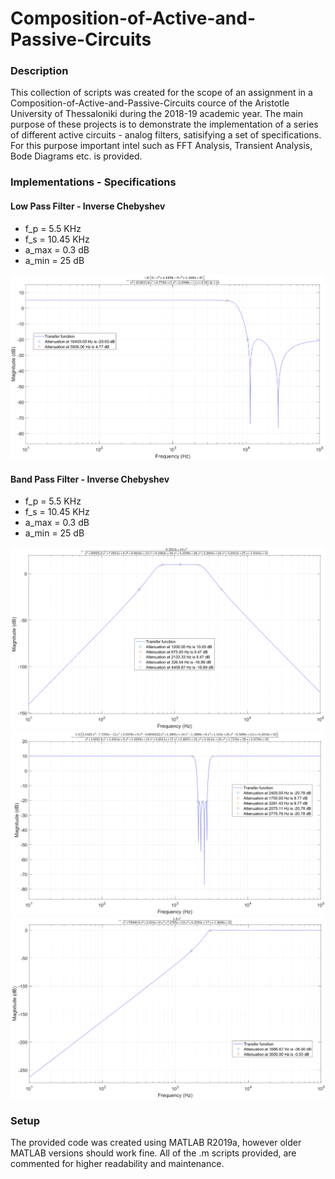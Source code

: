 # Composition-of-Active-and-Passive-Circuits

### Description
This collection of scripts was created for the scope of an assignment in a Composition-of-Active-and-Passive-Circuits cource of the Aristotle University of Thessaloniki during the 2018-19 academic year. The main purpose of these projects is to demonstrate the implementation of a series of different active circuits - analog filters, satisifying a set of specifications. For this purpose important intel such as FFT Analysis, Transient Analysis, Bode Diagrams etc. is provided.

### Implementations - Specifications

#### Low Pass Filter - Inverse Chebyshev
 - f_p  = 5.5 KHz
 - f_s = 10.45 KHz
 - a_max = 0.3 dB
 - a_min = 25 dB

![alt-text-1](https://github.com/kosletr/Composition-of-Active-and-Passive-Circuits/blob/master/LP/plots/T_LP.png "Low Pass Filter")

#### Band Pass Filter - Inverse Chebyshev
 - f_p  = 5.5 KHz
 - f_s = 10.45 KHz
 - a_max = 0.3 dB
 - a_min = 25 dB
 
![alt-text-2](https://github.com/kosletr/Composition-of-Active-and-Passive-Circuits/blob/master/BP/plots/T_BP.png "Band Pass Filter")
![alt-text-3](https://github.com/kosletr/Composition-of-Active-and-Passive-Circuits/blob/master/BE/plots/T_BE.png "Band Elimination Filter")
![alt-text-4](https://github.com/kosletr/Composition-of-Active-and-Passive-Circuits/blob/master/HP/plots/T_HP.png "High Pass Filter")

### Setup
The provided code was created using MATLAB R2019a, however older MATLAB versions should work fine. All of the .m scripts provided, are  commented for higher readability and maintenance.
